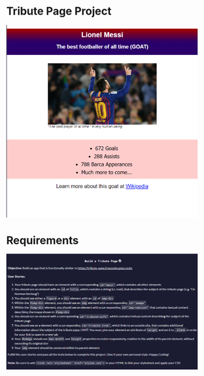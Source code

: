 # Tribute Page Project

<img src="Capture.PNG">

<h1>Requirements</h1>
<img src="Requirements.PNG">
